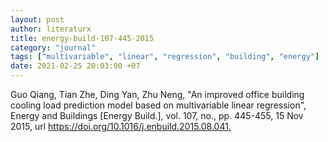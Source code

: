 ```yaml
---
layout: post
author: literaturx
title: energy-build-107-445-2015
category: "journal"
tags: ["multivariable", "linear", "regression", "building", "energy"]
date: 2021-02-25 20:03:00 +07
---
```

Guo Qiang, Tian Zhe, Ding Yan, Zhu Neng, "An improved office building cooling load prediction model based on multivariable linear regression", Energy and Buildings [Energy Build.], vol. 107, no., pp. 445-455, 15 Nov 2015, url <https://doi.org/10.1016/j.enbuild.2015.08.041>[.](https://drive.google.com/file/d/1RZna0kUtLIOe897GFCpEiOX1v-VST_V9/view?usp=sharing)
